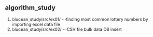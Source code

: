 ## algorithm_study

1. blucean_study/src/ex01/
⋅⋅⋅finding most common lottery numbers by importing excel data file
2. blucean_study/src/ex02/
⋅⋅⋅CSV file bulk data DB insert
